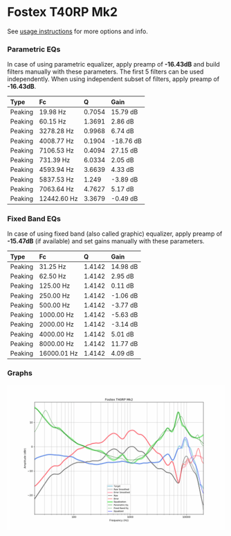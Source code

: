 # Fostex T40RP Mk2
See [usage instructions](https://github.com/jaakkopasanen/AutoEq#usage) for more options and info.

### Parametric EQs
In case of using parametric equalizer, apply preamp of **-16.43dB** and build filters manually
with these parameters. The first 5 filters can be used independently.
When using independent subset of filters, apply preamp of **-16.43dB**.

| Type    | Fc          |      Q | Gain      |
|:--------|:------------|:-------|:----------|
| Peaking | 19.98 Hz    | 0.7054 | 15.79 dB  |
| Peaking | 60.15 Hz    | 1.3691 | 2.86 dB   |
| Peaking | 3278.28 Hz  | 0.9968 | 6.74 dB   |
| Peaking | 4008.77 Hz  | 0.1904 | -18.76 dB |
| Peaking | 7106.53 Hz  | 0.4094 | 27.15 dB  |
| Peaking | 731.39 Hz   | 6.0334 | 2.05 dB   |
| Peaking | 4593.94 Hz  | 3.6639 | 4.33 dB   |
| Peaking | 5837.53 Hz  | 1.249  | -3.89 dB  |
| Peaking | 7063.64 Hz  | 4.7627 | 5.17 dB   |
| Peaking | 12442.60 Hz | 3.3679 | -0.49 dB  |

### Fixed Band EQs
In case of using fixed band (also called graphic) equalizer, apply preamp of **-15.47dB**
(if available) and set gains manually with these parameters.

| Type    | Fc          |      Q | Gain     |
|:--------|:------------|:-------|:---------|
| Peaking | 31.25 Hz    | 1.4142 | 14.98 dB |
| Peaking | 62.50 Hz    | 1.4142 | 2.95 dB  |
| Peaking | 125.00 Hz   | 1.4142 | 0.11 dB  |
| Peaking | 250.00 Hz   | 1.4142 | -1.06 dB |
| Peaking | 500.00 Hz   | 1.4142 | -3.77 dB |
| Peaking | 1000.00 Hz  | 1.4142 | -5.63 dB |
| Peaking | 2000.00 Hz  | 1.4142 | -3.14 dB |
| Peaking | 4000.00 Hz  | 1.4142 | 5.01 dB  |
| Peaking | 8000.00 Hz  | 1.4142 | 11.77 dB |
| Peaking | 16000.01 Hz | 1.4142 | 4.09 dB  |

### Graphs
![](./Fostex%20T40RP%20Mk2.png)